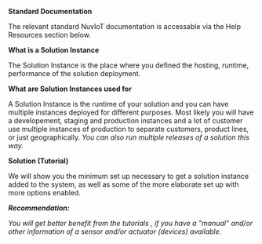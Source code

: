  
**Standard Documentation**

The relevant standard NuvIoT documentation is accessable via the Help Resources section below.

**What is a Solution Instance**

The Solution Instance is the place where you defined the hosting, runtime, performance of the solution deployment.  
  
**What are Solution Instances used for**

A Solution Instance is the runtime of your solution and you can have multiple instances deployed for different purposes.  Most likely you will have a developement, staging and production instances and a lot of customer use multiple instances of production to separate customers, product lines, or just geographically.   _You can also run multiple releases of a solution this way._  

**Solution (Tutorial)**

We will show you the minimum set up necessary to get a solution instance added to the system, as well as some of the more elaborate set up with more options enabled.

**_Recommendation:_**

_You will get better benefit from the tutorials , if you have a "manual" and/or other information of a sensor and/or actuator (devices) available._
